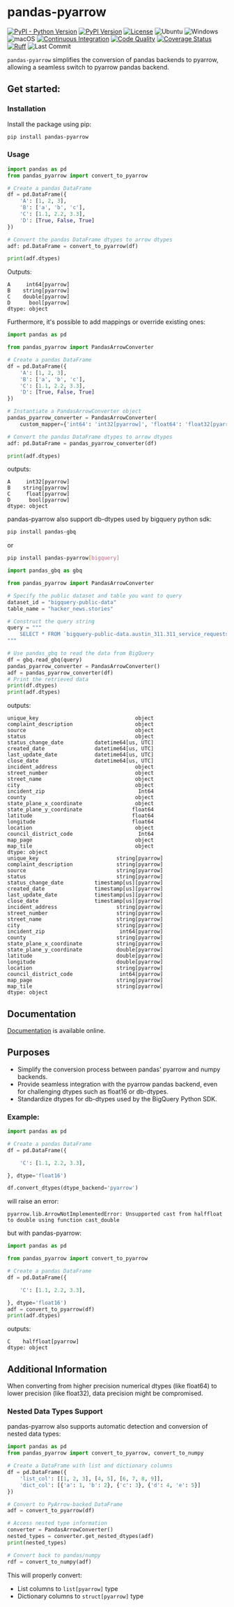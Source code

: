 # pandas-pyarrow

[![PyPI - Python Version](https://img.shields.io/pypi/pyversions/pandas-pyarrow)](https://pypi.org/project/pandas-pyarrow/)
[![PyPI Version](https://img.shields.io/pypi/v/pandas-pyarrow)](https://pypi.org/project/pandas-pyarrow/)
[![License](https://img.shields.io/badge/MIT-License-blue)](https://opensource.org/licenses/MIT)
![Ubuntu](https://img.shields.io/badge/Ubuntu-Supported-blue?logo=ubuntu)
![Windows](https://img.shields.io/badge/Windows-Supported-blue?logo=windows)
![macOS](https://img.shields.io/badge/macOS-Supported-blue?logo=apple)
[![Continuous Integration](https://github.com/DanielAvdar/pandas-pyarrow/actions/workflows/ci.yml/badge.svg)](https://github.com/DanielAvdar/pandas-pyarrow/actions/workflows/ci.yml)
[![Code Quality](https://github.com/DanielAvdar/pandas-pyarrow/actions/workflows/code-checks.yml/badge.svg)](https://github.com/DanielAvdar/pandas-pyarrow/actions/workflows/code-checks.yml)
[![Coverage Status](https://codecov.io/gh/DanielAvdar/pandas-pyarrow/branch/main/graph/badge.svg?token=N0V9KANTG2)](https://codecov.io/gh/DanielAvdar/pandas-pyarrow)
[![Ruff](https://img.shields.io/endpoint?url=https://raw.githubusercontent.com/astral-sh/ruff/main/assets/badge/v2.json)](https://github.com/astral-sh/ruff)
![Last Commit](https://img.shields.io/github/last-commit/DanielAvdar/pandas-pyarrow/main)

`pandas-pyarrow` simplifies the conversion of pandas backends to pyarrow, allowing a seamless switch to pyarrow pandas
backend.

## Get started:

### Installation

Install the package using pip:

```bash
pip install pandas-pyarrow
```

### Usage

```python
import pandas as pd
from pandas_pyarrow import convert_to_pyarrow

# Create a pandas DataFrame
df = pd.DataFrame({
    'A': [1, 2, 3],
    'B': ['a', 'b', 'c'],
    'C': [1.1, 2.2, 3.3],
    'D': [True, False, True]
})

# Convert the pandas DataFrame dtypes to arrow dtypes
adf: pd.DataFrame = convert_to_pyarrow(df)

print(adf.dtypes)
```

Outputs:

```
A     int64[pyarrow]
B    string[pyarrow]
C    double[pyarrow]
D      bool[pyarrow]
dtype: object
```

Furthermore, it's possible to add mappings or override existing ones:

```python
import pandas as pd

from pandas_pyarrow import PandasArrowConverter

# Create a pandas DataFrame
df = pd.DataFrame({
    'A': [1, 2, 3],
    'B': ['a', 'b', 'c'],
    'C': [1.1, 2.2, 3.3],
    'D': [True, False, True]
})

# Instantiate a PandasArrowConverter object
pandas_pyarrow_converter = PandasArrowConverter(
    custom_mapper={'int64': 'int32[pyarrow]', 'float64': 'float32[pyarrow]'})

# Convert the pandas DataFrame dtypes to arrow dtypes
adf: pd.DataFrame = pandas_pyarrow_converter(df)

print(adf.dtypes)
```

outputs:

```
A     int32[pyarrow]
B    string[pyarrow]
C     float[pyarrow]
D      bool[pyarrow]
dtype: object
```

pandas-pyarrow also support db-dtypes used by bigquery python sdk:

```bash
pip install pandas-gbq
```

or

```bash
pip install pandas-pyarrow[bigquery]
```

```python
import pandas_gbq as gbq

from pandas_pyarrow import PandasArrowConverter

# Specify the public dataset and table you want to query
dataset_id = "bigquery-public-data"
table_name = "hacker_news.stories"

# Construct the query string
query = """
    SELECT * FROM `bigquery-public-data.austin_311.311_service_requests` LIMIT 1000
"""

# Use pandas_gbq to read the data from BigQuery
df = gbq.read_gbq(query)
pandas_pyarrow_converter = PandasArrowConverter()
adf = pandas_pyarrow_converter(df)
# Print the retrieved data
print(df.dtypes)
print(adf.dtypes)
```

outputs:

```
unique_key                               object
complaint_description                    object
source                                   object
status                                   object
status_change_date          datetime64[us, UTC]
created_date                datetime64[us, UTC]
last_update_date            datetime64[us, UTC]
close_date                  datetime64[us, UTC]
incident_address                         object
street_number                            object
street_name                              object
city                                     object
incident_zip                              Int64
county                                   object
state_plane_x_coordinate                 object
state_plane_y_coordinate                float64
latitude                                float64
longitude                               float64
location                                 object
council_district_code                     Int64
map_page                                 object
map_tile                                 object
dtype: object
unique_key                         string[pyarrow]
complaint_description              string[pyarrow]
source                             string[pyarrow]
status                             string[pyarrow]
status_change_date          timestamp[us][pyarrow]
created_date                timestamp[us][pyarrow]
last_update_date            timestamp[us][pyarrow]
close_date                  timestamp[us][pyarrow]
incident_address                   string[pyarrow]
street_number                      string[pyarrow]
street_name                        string[pyarrow]
city                               string[pyarrow]
incident_zip                        int64[pyarrow]
county                             string[pyarrow]
state_plane_x_coordinate           string[pyarrow]
state_plane_y_coordinate           double[pyarrow]
latitude                           double[pyarrow]
longitude                          double[pyarrow]
location                           string[pyarrow]
council_district_code               int64[pyarrow]
map_page                           string[pyarrow]
map_tile                           string[pyarrow]
dtype: object
```
## Documentation

[Documentation](https://pandas-pyarrow.readthedocs.io/en/latest/) is available online.

## Purposes

- Simplify the conversion process between pandas' pyarrow and numpy backends.
- Provide seamless integration with the pyarrow pandas backend, even for challenging dtypes such as float16 or
  db-dtypes.
- Standardize dtypes for db-dtypes used by the BigQuery Python SDK.

### Example:

```python
import pandas as pd

# Create a pandas DataFrame
df = pd.DataFrame({

    'C': [1.1, 2.2, 3.3],

}, dtype='float16')

df.convert_dtypes(dtype_backend='pyarrow')
```

will raise an error:
```
pyarrow.lib.ArrowNotImplementedError: Unsupported cast from halffloat to double using function cast_double
```

but with pandas-pyarrow:

```python
import pandas as pd

from pandas_pyarrow import convert_to_pyarrow

# Create a pandas DataFrame
df = pd.DataFrame({

    'C': [1.1, 2.2, 3.3],

}, dtype='float16')
adf = convert_to_pyarrow(df)
print(adf.dtypes)

```
outputs:
```
C    halffloat[pyarrow]
dtype: object
```


## Additional Information

When converting from higher precision numerical dtypes (like float64) to
lower precision (like float32), data precision might be compromised.

### Nested Data Types Support

pandas-pyarrow also supports automatic detection and conversion of nested data types:

```python
import pandas as pd
from pandas_pyarrow import convert_to_pyarrow, convert_to_numpy

# Create a DataFrame with list and dictionary columns
df = pd.DataFrame({
    'list_col': [[1, 2, 3], [4, 5], [6, 7, 8, 9]],
    'dict_col': [{'a': 1, 'b': 2}, {'c': 3}, {'d': 4, 'e': 5}]
})

# Convert to PyArrow-backed DataFrame
adf = convert_to_pyarrow(df)

# Access nested type information
converter = PandasArrowConverter()
nested_types = converter.get_nested_dtypes(adf)
print(nested_types)

# Convert back to pandas/numpy
rdf = convert_to_numpy(adf)
```

This will properly convert:
- List columns to `list[pyarrow]` type
- Dictionary columns to `struct[pyarrow]` type
